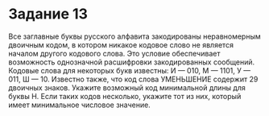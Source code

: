  # Задание 13

Все заглавные буквы русского алфавита закодированы неравномерным двоичным кодом, в котором никакое кодовое слово не 
является началом другого кодового слова. Это условие обеспечивает возможность однозначной расшифровки закодированных сообщений. 
Кодовые слова для некоторых букв известны: И — 010, М — 1101, У — 011, Ш — 10. Известно также, что код слова УМЕНЬШЕНИЕ 
содержит 29 двоичных знаков. Укажите возможный код минимальной длины для буквы Н. Если таких кодов несколько, 
укажите тот из них, который имеет минимальное числовое значение.